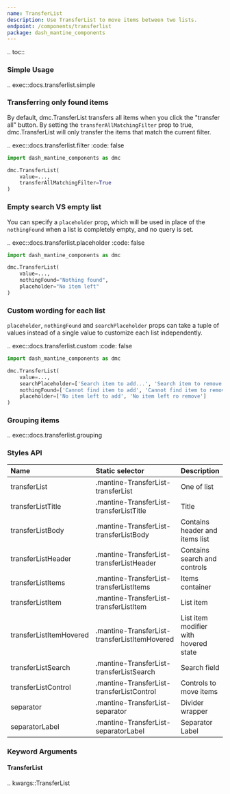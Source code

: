 ```yaml
---
name: TransferList
description: Use TransferList to move items between two lists.
endpoint: /components/transferlist
package: dash_mantine_components
---
```


.. toc::

### Simple Usage

.. exec::docs.transferlist.simple

### Transferring only found items

By default, dmc.TransferList transfers all items when you click the "transfer all" button.
By setting the `transferAllMatchingFilter` prop to true, dmc.TransferList will only transfer the items that match the current filter.

.. exec::docs.transferlist.filter
    :code: false

```python
import dash_mantine_components as dmc

dmc.TransferList(
    value=...,
    transferAllMatchingFilter=True
)
```

### Empty search VS empty list

You can specify a `placeholder` prop, which will be used in place of the `nothingFound` when a list is completely empty, and no query is set.

.. exec::docs.transferlist.placeholder
    :code: false

```python
import dash_mantine_components as dmc

dmc.TransferList(
    value=...,
    nothingFound="Nothing found",
    placeholder="No item left"
)
```

### Custom wording for each list

`placeholder`, `nothingFound` and `searchPlaceholder` props can take a tuple of values instead of a single value to customize each list independently.

.. exec::docs.transferlist.custom
    :code: false

```python
import dash_mantine_components as dmc

dmc.TransferList(
    value=...,
    searchPlaceholder=['Search item to add...', 'Search item to remove...'],
    nothingFound=['Cannot find item to add', 'Cannot find item to remove'],
    placeholder=['No item left to add', 'No item left ro remove']
)
```

### Grouping items

.. exec::docs.transferlist.grouping

### Styles API

| Name                    | Static selector                               | Description                           |
|:------------------------|:----------------------------------------------|:--------------------------------------|
| transferList            | .mantine-TransferList-transferList            | One of list                           |
| transferListTitle       | .mantine-TransferList-transferListTitle       | Title                                 |
| transferListBody        | .mantine-TransferList-transferListBody        | Contains header and items list        |
| transferListHeader      | .mantine-TransferList-transferListHeader      | Contains search and controls          |
| transferListItems       | .mantine-TransferList-transferListItems       | Items container                       |
| transferListItem        | .mantine-TransferList-transferListItem        | List item                             |
| transferListItemHovered | .mantine-TransferList-transferListItemHovered | List item modifier with hovered state |
| transferListSearch      | .mantine-TransferList-transferListSearch      | Search field                          |
| transferListControl     | .mantine-TransferList-transferListControl     | Controls to move items                |
| separator               | .mantine-TransferList-separator               | Divider wrapper                       |
| separatorLabel          | .mantine-TransferList-separatorLabel          | Separator Label                       |

### Keyword Arguments

#### TransferList

.. kwargs::TransferList
